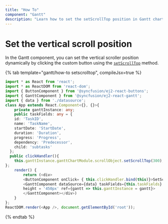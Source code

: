 ```yaml
---
title: "How To"
component: "Gantt"
description: "Learn how to set the setScrollTop position in Gantt chart side."
---
```


# Set the vertical scroll position

In the Gantt component, you can set the vertical scroller position dynamically by clicking the custom button using the [`setScrollTop`](../../api/gantt/#setscrolltop) method.

{% tab template="gantt/how-to setscrolltop", compileJsx=true %}

```typescript
import * as React from 'react';
import * as ReactDOM from 'react-dom';
import { ButtonComponent } from '@syncfusion/ej2-react-buttons';
import { GanttComponent } from '@syncfusion/ej2-react-gantt';
import { data } from './datasource';
class App extends React.Component<{}, {}>{
    private ganttInstance: any;
    public taskFields: any = {
    id: 'TaskID',
    name: 'TaskName',
    startDate: 'StartDate',
    duration: 'Duration',
    progress: 'Progress',
    dependency: 'Predecessor',
    child: 'subtasks'
  };
  public clickHandler(){
    this.ganttInstance.ganttChartModule.scrollObject.setScrollTop(300);
};
    render() {
        return (<div>
        <ButtonComponent onClick= { this.clickHandler.bind(this)}>SetScrollTop</ButtonComponent>
        <GanttComponent dataSource={data} taskFields={this.taskFields}
        height = '450px' ref={gantt => this.ganttInstance = gantt}>
        </GanttComponent></div>)
    }
};
ReactDOM.render(<App />, document.getElementById('root'));
```

{% endtab %}